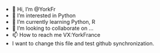 - 👋 Hi, I’m @YorkFr
- 👀 I’m interested in Python
- 🌱 I’m currently learning Python, R
- 💞️ I’m looking to collaborate on ...
- 📫 How to reach me VX:YorkFrance
- I want to change this file and test github synchronization.

<!---
YorkFr/YorkFr is a ✨ special ✨ repository because its `README.md` (this file) appears on your GitHub profile.
You can click the Preview link to take a look at your changes.
--->
